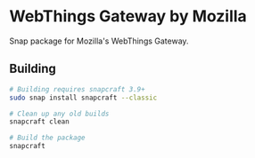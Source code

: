 # WebThings Gateway by Mozilla

Snap package for Mozilla's WebThings Gateway.

## Building

```sh
# Building requires snapcraft 3.9+
sudo snap install snapcraft --classic

# Clean up any old builds
snapcraft clean

# Build the package
snapcraft
```
